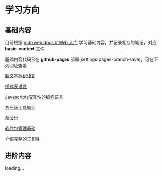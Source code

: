 # 学习方向

## 基础内容

目前根据 [mdn web docs # Web 入门](https://developer.mozilla.org/zh-CN/docs/Learn_web_development/Getting_started/Your_first_website) 学习基础内容，并记录相应的笔记，对应 **basic-content** 文件

基础内容代码已在 **github-pages** 部署(settings-pages-branch-save)，可在下列网址查看

[超文本标记语言](https://kamomechan.github.io/front-end/html/basic-content/)

[样式表语言](https://kamomechan.github.io/front-end/css/basic-content/)

[Javascripts交互性的编程语言](https://kamomechan.github.io/front-end/js/basic-content/)

[客户端工具概览](https://kamomechan.github.io/front-end/client-side-tools/overview)

[命令行](https://kamomechan.github.io/front-end/client-side-tools/command-line)

[软件包管理基础](https://kamomechan.github.io/front-end/client-side-tools/package-management)

[介绍完整的工具链](https://kamomechan.github.io/front-end/client-side-tools/introducing-complete-toolchain)

## 进阶内容

loading...
